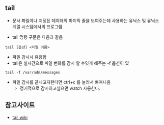 ## tail
- 문서 파일이나 지정된 데이터의 마지막 줄을 보여주는데 사용하는 유닉스 및 유닉스 계열 시스템에서의 프로그램

- tail 명령 구문은 다음과 같음
~~~
tail [옵션] <파일 이름>
~~~

- 파일 감시시 유용함
- tail은 실시간으로 파일 변화를 감시 할 수잇게 해주는 -f 옵션이 있
~~~
tail -f /var/adm/messages
~~~

- 파일 감시를 끝내고자한다면 ctrl+c 를 눌러서 빠져나옴
    - 정기적으로 감시하고싶으면 watch 사용한다.


## 참고사이트
- [tail wiki](https://ko.wikipedia.org/wiki/Tail)